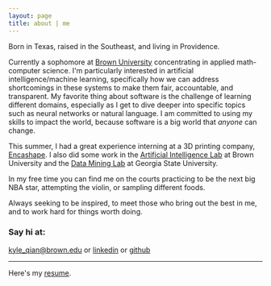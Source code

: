 ```yaml
---
layout: page
title: about | me
---
```

Born in Texas, raised in the Southeast, and living in Providence.

Currently a sophomore at [Brown University](https://en.wikipedia.org/wiki/Brown_University) concentrating in applied math-computer science. I'm particularly interested in artificial intelligence/machine learning, specifically how we can address shortcomings in these systems to make them fair, accountable, and transparent. My favorite thing about software is the challenge of learning different domains, especially as I get to dive deeper into specific topics such as neural networks or natural language. I am committed to using my skills to impact the world, because software is a big world that _anyone_ can change.

This summer, I had a great experience interning at a 3D printing company, [Encashape](http://encashape.com/). I also did some work in the [Artificial Intelligence Lab](https://www.brown.edu/Research/AI/blog/) at Brown University and the [Data Mining Lab](http://dmlab.cs.gsu.edu/) at Georgia State University.

In my free time you can find me on the courts practicing to be the next big NBA star, attempting the violin, or sampling different foods.

Always seeking to be inspired, to meet those who bring out the best in me, and to work hard for things worth doing.

### Say hi at:

[kyle_qian@brown.edu](mailto:kyle_qian@brown.edu) or [linkedin](https://www.linkedin.com/in/kyle-qian/) or [github](https://github.com/kqian5)

---

Here's my [resume](/public/kyleqianresume.pdf).
